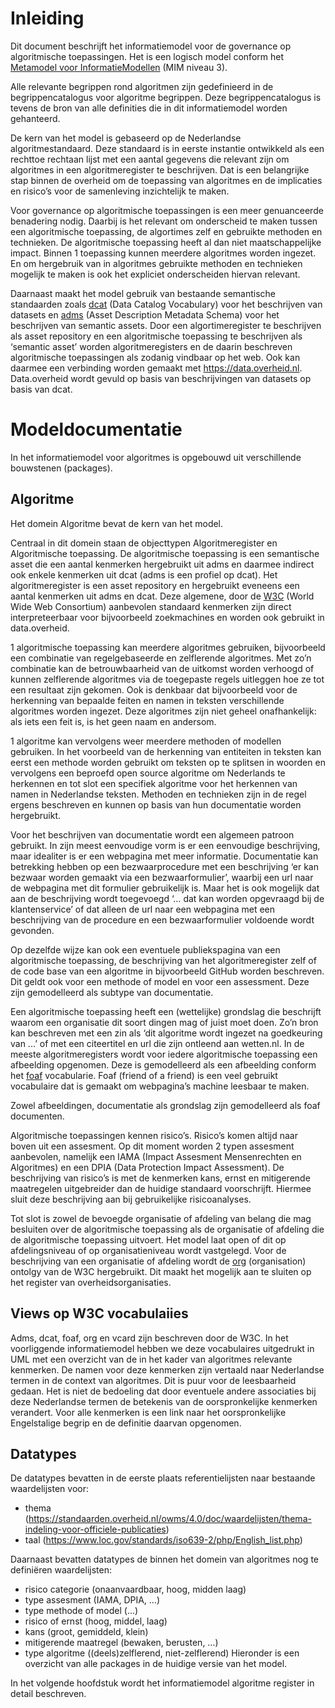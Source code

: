# Inleiding

Dit document beschrijft het informatiemodel voor de governance op algoritmische toepassingen. Het is een logisch model conform het [Metamodel voor InformatieModellen](https://docs.geostandaarden.nl/mim/mim/) (MIM niveau 3).

Alle relevante begrippen rond algoritmen zijn gedefinieerd in de begrippencatalogus voor algoritme begrippen. Deze begrippencatalogus is tevens de bron van alle definities die in dit informatiemodel worden gehanteerd.

De kern van het model is gebaseerd op de Nederlandse algoritmestandaard. Deze standaard is in eerste instantie ontwikkeld als een rechttoe rechtaan lijst met een aantal gegevens die relevant zijn om algoritmes in een algoritmeregister te beschrijven. Dat is een belangrijke stap binnen de overheid om de toepassing van algoritmes en de implicaties en risico’s voor de samenleving inzichtelijk te maken. 

Voor governance op algoritmische toepassingen is een meer genuanceerde benadering nodig. Daarbij is het relevant om onderscheid te maken tussen een algoritmische toepassing, de algortimes zelf en gebruikte methoden en technieken. De algoritmische toepassing heeft al dan niet maatschappelijke impact. Binnen 1 toepassing kunnen meerdere algoritmes worden ingezet. En om hergebruik van in algoritmes gebruikte methoden en technieken mogelijk te maken is ook het expliciet onderscheiden hiervan relevant.

Daarnaast maakt het model gebruik van bestaande semantische standaarden zoals [dcat](https://www.w3.org/TR/vocab-dcat-3/) (Data Catalog Vocabulary) voor het beschrijven van datasets en [adms](https://www.w3.org/TR/vocab-adms/) (Asset Description Metadata Schema) voor het beschrijven van semantic assets. Door een algortimeregister te beschrijven als asset repository en een algoritmische toepassing te beschrijven als ‘semantic asset’ worden algoritmeregisters en de daarin beschreven algoritmische toepassingen als zodanig vindbaar op het web. Ook kan daarmee een verbinding worden gemaakt met <https://data.overheid.nl>. Data.overheid wordt gevuld op basis van beschrijvingen van datasets op basis van dcat.

# Modeldocumentatie
In het informatiemodel voor algoritmes is opgebouwd uit verschillende bouwstenen (packages). 

## Algoritme
Het domein Algoritme bevat de kern van het model. 

Centraal in dit domein staan de objecttypen Algoritmeregister en Algoritmische toepassing. De algoritmische toepassing is een semantische asset die een aantal kenmerken hergebruikt uit adms en daarmee indirect ook enkele kenmerken uit dcat (adms is een profiel op dcat). Het algoritmeregister is een asset repository en hergebruikt eveneens een aantal kenmerken uit adms en dcat. Deze algemene, door de [W3C](https://www.w3.org/) (World Wide Web Consortium) aanbevolen standaard kenmerken zijn direct interpreteerbaar voor bijvoorbeeld zoekmachines en worden ook gebruikt in data.overheid.

1 algoritmische toepassing kan meerdere algoritmes gebruiken, bijvoorbeeld een combinatie van regelgebaseerde en zelflerende algoritmes. Met zo’n combinatie kan de betrouwbaarheid van de uitkomst worden verhoogd of kunnen zelflerende algoritmes via de toegepaste regels uitleggen hoe ze tot een resultaat zijn gekomen. Ook is denkbaar dat bijvoorbeeld voor de herkenning van bepaalde feiten en namen in teksten verschillende algoritmes worden ingezet. Deze algoritmes zijn niet geheel onafhankelijk: als iets een feit is, is het geen naam en andersom. 

1 algoritme kan vervolgens weer meerdere methoden of modellen gebruiken. In het voorbeeld van de herkenning van entiteiten in teksten kan eerst een methode worden gebruikt om teksten op te splitsen in woorden en vervolgens een beproefd open source algoritme om Nederlands te herkennen en tot slot een specifiek algoritme voor het herkennen van namen in Nederlandse teksten. Methoden en technieken zijn in de regel ergens beschreven en kunnen op basis van hun documentatie worden hergebruikt. 

Voor het beschrijven van documentatie wordt een algemeen patroon gebruikt. In zijn meest eenvoudige vorm is er een eenvoudige beschrijving, maar idealiter is er een webpagina met meer informatie. Documentatie kan betrekking hebben op een bezwaarprocedure met een beschrijving ‘er kan bezwaar worden gemaakt via een bezwaarformulier’, waarbij een url naar de webpagina met dit formulier gebruikelijk is. Maar het is ook mogelijk dat aan de beschrijving wordt toegevoegd ‘… dat kan worden opgevraagd bij de klantenservice’ of dat alleen de url naar een webpagina met een beschrijving van de procedure en een bezwaarformulier voldoende wordt gevonden.

Op dezelfde wijze kan ook een eventuele publiekspagina van een algoritmische toepassing, de beschrijving van het algoritmeregister zelf of de code base van een algoritme in bijvoorbeeld GitHub worden beschreven. Dit geldt ook voor een methode of model en voor een assessment. Deze zijn gemodelleerd als subtype van documentatie.

Een algoritmische toepassing heeft een (wettelijke) grondslag die beschrijft waarom een organisatie dit soort dingen mag of juist moet doen. Zo’n bron kan beschreven met een zin als ‘dit algoritme wordt ingezet na goedkeuring van ...’ of met een citeertitel en url die zijn ontleend aan wetten.nl.
In de meeste algoritmeregisters wordt voor iedere algoritmische toepassing een afbeelding opgenomen. Deze is gemodelleerd als een afbeelding conform het [foaf](http://xmlns.com/foaf/0.1/) vocabularie. Foaf (friend of a friend) is een veel gebruikt vocabulaire dat is gemaakt om webpagina’s machine leesbaar te maken.

Zowel afbeeldingen, documentatie als grondslag zijn gemodelleerd als foaf documenten.

Algoritmische toepassingen kennen risico’s. Risico’s komen altijd naar boven uit een assesment. Op dit moment worden 2 typen assesment aanbevolen, namelijk een IAMA (Impact Assesment Mensenrechten en Algoritmes) en een DPIA (Data Protection Impact Assessment). De beschrijving van risico’s is met de kenmerken kans, ernst en mitigerende maatregelen uitgebreider dan de huidige standaard voorschrijft. Hiermee sluit deze beschrijving aan bij gebruikelijke risicoanalyses.

Tot slot is zowel de bevoegde organisatie of afdeling van belang die mag besluiten over de algoritmische toepassing als de organisatie of afdeling die de algoritmische toepassing uitvoert. Het model laat open of dit op afdelingsniveau of op organisatieniveau wordt vastgelegd. Voor de beschrijving van een organisatie of afdeling wordt de [org](https://www.w3.org/TR/vocab-org/) (organisation) ontolgy van de W3C hergebruikt. Dit maakt het mogelijk aan te sluiten op het register van overheidsorganisaties.

## Views op W3C vocabulaiies
Adms, dcat, foaf, org en vcard zijn beschreven door de W3C. In het voorliggende informatiemodel hebben we deze vocabulaires uitgedrukt in UML met een overzicht van de in het kader van algoritmes relevante kenmerken. De namen voor deze kenmerken zijn vertaald naar Nederlandse termen in de context van algoritmes. Dit is puur voor de leesbaarheid gedaan. Het is niet de bedoeling dat door eventuele andere associaties bij deze Nederlandse termen de betekenis van de oorspronkelijke kenmerken verandert. Voor alle kenmerken is een link naar het oorspronkelijke Engelstalige begrip en de definitie daarvan opgenomen.

## Datatypes
De datatypes bevatten in de eerste plaats referentielijsten naar bestaande waardelijsten voor:
*	thema (<https://standaarden.overheid.nl/owms/4.0/doc/waardelijsten/thema-indeling-voor-officiele-publicaties>)
*	taal (https://www.loc.gov/standards/iso639-2/php/English_list.php) 

Daarnaast bevatten datatypes de binnen het domein van algoritmes nog te definiëren waardelijsten:
*	risico categorie (onaanvaardbaar, hoog, midden laag)
*	type assesment (IAMA, DPIA, …)
*	type methode of model (…)
*	risico of ernst (hoog, middel, laag)
*	kans (groot, gemiddeld, klein)
*	mitigerende maatregel (bewaken, berusten, …)
*	type algoritme ((deels)zelflerend, niet-zelflerend)
Hieronder is een overzicht van alle packages in de huidige versie van het model. 

In het volgende hoofdstuk wordt het informatiemodel algoritme register in detail beschreven. 
